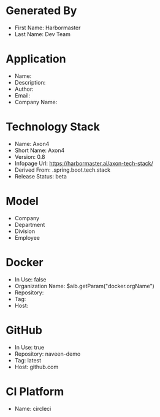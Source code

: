 # Generated By
- First Name: Harbormaster
- Last Name: Dev Team

# Application

- Name: 
- Description: 
- Author: 
- Email: 
- Company Name: 

# Technology Stack
- Name: Axon4
- Short Name: Axon4
- Version: 0.8
- Infopage Url: https://harbormaster.ai/axon-tech-stack/
- Derived From: .spring.boot.tech.stack
- Release Status: beta


# Model
- Company
- Department
- Division
- Employee

# Docker
- In Use: false
- Organization Name: $aib.getParam("docker.orgName")
- Repository: 
- Tag: 
- Host:              

# GitHub
- In Use: true
- Repository: naveen-demo
- Tag: latest
- Host: github.com    

# CI Platform
- Name: circleci 


